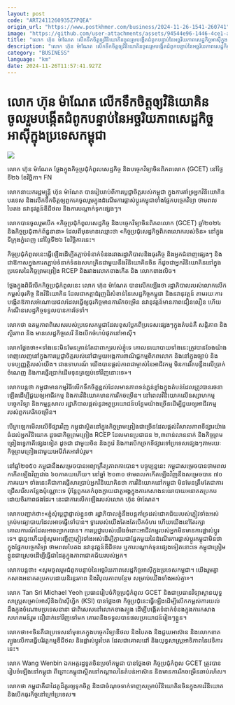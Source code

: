 ```yaml
---
layout: post
code: "ART2411260935Z7PQEA"
origin_url: "https://www.postkhmer.com/business/2024-11-26-1541-260741"
image: "https://github.com/user-attachments/assets/94544e96-1446-4ce1-a19a-307d8d1faabb"
title: "លោក ហ៊ុន ម៉ាណែត លើក​ទឹក​ចិត្ត​ឲ្យ​វិនិយោគិន​ចូលរួម​បង្កើត​ជំពូក​បន្ទាប់​នៃ​អច្ឆរិយភាព​សេដ្ឋកិច្ច​អាស៊ី​ក្នុង​ប្រទេស​កម្ពុជា"
description: "​​លោក ហ៊ុន ម៉ាណែត លើក​ទឹក​ចិត្ត​ឲ្យ​វិនិយោគិន​ចូលរួម​បង្កើត​ជំពូក​បន្ទាប់​នៃ​អច្ឆរិយភាព​សេដ្ឋកិច្ច​អាស៊ី​ក្នុង​ប្រទេស​កម្ពុជា​"
category: "BUSINESS"
language: "km"
date: 2024-11-26T11:57:41.927Z
---
```


# លោក ហ៊ុន ម៉ាណែត លើក​ទឹក​ចិត្ត​ឲ្យ​វិនិយោគិន​ចូលរួម​បង្កើត​ជំពូក​បន្ទាប់​នៃ​អច្ឆរិយភាព​សេដ្ឋកិច្ច​អាស៊ី​ក្នុង​ប្រទេស​កម្ពុជា

![](https://github.com/user-attachments/assets/3254b0b7-8232-4afa-8bea-686fa397f1dc)

លោក ហ៊ុន​ ម៉ាណែត ថ្លែង​ក្នុង​កិច្ចប្រជុំ​កំពូល​សេដ្ឋកិច្ច និង​បច្ចេកវិទ្យា​ចិន​ពិភពលោក (GCET) នៅ​ថ្ងៃ​ទី២៦ ខែ​វិច្ឆិកា។ FN

លោក​នាយក​រដ្ឋមន្ត្រី ហ៊ុន ម៉ាណែត បាន​រៀប​រាប់​ពី​ការ​ប្ដេជ្ញាចិត្ត​របស់​កម្ពុជា ក្នុង​ការ​គាំទ្រ​អ្ន​ក​វិនិយោគិន​បរទេស​ និង​លើក​ទឹក​ចិត្ត​ឲ្យ​ពួក​គេ​ចូល​រួម​ក្នុង​ដំណើរ​ការ​​ផ្លាស់​ប្ដូរ​កម្ពុជា​ ទាំង​​ផ្នែក​បច្ចេកវិទ្យា ​ថាមពល​បៃតង នវានុវត្តន៍​ឌីជីថល និង​ការ​បណ្ដាក់​ទុក​ផ្សេងៗ។

លោក​បាន​ចូលរួម​បើក​ «កិច្ចប្រជុំ​កំពូល​សេដ្ឋកិច្ច និង​បច្ចេកវិទ្យា​ចិន​ពិភពលោក (GCET) ឆ្នាំ​២០២៤ និង​កិច្ចប្រជុំពាក់​ព័ន្ធនានា» ដែល​ពី​មុន​មាន​ឈ្មោះ​ថា «កិច្ច​ប្រជុំ​​សេដ្ឋកិច្ច​​ពិភពលោក​របស់​ចិន» នៅ​ក្នុង​ទីក្រុង​ភ្នំពេញ នៅ​ថ្ងៃ​ទី២៦ ខែ​វិច្ឆិការ​នេះ។ 

កិច្ច​ប្រជុំ​កំពូលនេះ​ធ្វើ​ឡើង​ដើម្បី​តភ្ជាប់​ទំនាក់​ទំនង​រវាង​រដ្ឋាភិបាល​និង​ធុរកិច្ច និង​អ្នក​ជំនាញ​ផ្សេងៗ និង​ជា​ឱកាស​ក្នុង​ការ​តភ្ជាប់​ទំនាក់​ទំនង​សហគ្រិន​ជាមួយ​នឹង​វិនិយោគិន​ចិន ក៏ដូចជា​អ្នក​វិនិយោគិន​នៅ​ក្នុង​ប្រទេស​នៃ​កិច្ច​ព្រមព្រៀង RCEP និង​រវាង​លោក​ខាង​កើត​ និង លោក​ខាង​លិច។

ថ្លែង​ក្នុង​ពិធី​បើក​កិច្ច​ប្រជុំ​កំពូល​នេះ លោក​ ហ៊ុន ម៉ាណែត បាន​លើក​ឡើង​ថា រដ្ឋាភិបាល​របស់​លោក​លើក​កម្ពស់​ធុរកិច្ច និង​វិនិយោគិន ដែល​ជា​កត្តា​ជំរុញ​ដ៏​សំខាន់​នៃ​សេដ្ឋកិច្ច​កម្ពុជា និង​នវានុវត្តន៍ តាម​រយៈ​ការ​បង្កើត​​ឱកាស​អំណោយផល​ដែល​ធ្វើ​ឲ្យ​ធុរកិច្ច​មាន​ការ​រីក​ចម្រើន នវានុវត្តន៍​មាន​ភាព​ជឿន​លឿន ហើយ​កំណើន​សេដ្ឋកិច្ច​ទទួល​បាន​ការ​ថែទាំ។

លោក​ថា ឧតម្តភាព​ពិសេស​របស់​ប្រទេស​កម្ពុជា​ដែល​ខុស​ប្លែក​ពី​ប្រទេស​ផ្សេងៗ​ក្នុង​តំបន់​គឺ ​សន្តិភាព និង​ស្ថិរភាព និង ​មាន​សេដ្ឋកិច្ចសេរី និង​បើក​ចំហ​បំផុត​នៅ​អាស៊ី។ 

លោក​ថ្លែង​ថា៖«ទាំង​នេះ​​មិន​មែន​គ្រាន់​តែ​ជា​ពាក្យ​របស់ខ្ញុំ​ទេ គោលនយោបាយ​​ទាំងនេះ​ត្រូវ​បាន​ចែង​យ៉ាង​ពេញ​លេញ​នៅ​ក្នុង​ការ​ប្ដេជ្ញាចិត្ត​របស់​នៅ​ជាមួយ​អង្គការ​ពាណិជ្ជកម្ម​ពិភពលោក និង​នៅ​ក្នុង​ច្បាប់ និង​បទប្បញ្ញត្តិ​របស់​យើង។ ជា​ឧទាហរណ៍ យើង​បាន​ផ្ដល់​ភាព​ជា​ម្ចាស់​នៃ​អាជីវកម្ម មិន​ការ​រឹត​បន្តឹង​លើ​ប្រាក់​ចំណេញ និង​ការ​ផ្ញើរ​ប្រាក់​ដើម​ទុន​ត្រឡប់​ទៅ​វិញ​នោះ​ទេ»។

លោក​បន្ត​ថា កម្ពុជា​មាន​កម្មវិធី​លើក​ទឹក​ចិត្ត​ខ្ពស់​ដែល​មាន​ភាព​ទន់ភ្លន់​ខ្លាំង​ក្នុង​តំបន់​ ដែល​ត្រូវ​បាន​រចនា​ឡើង​ដើម្បី​ជួយ​ឲ្យ​អាជីវកម្ម និង​ការ​វិនិយោគ​មាន​ការ​រីក​ចម្រើន។ នៅ​ពេល​វិនិយោគ​លើ​ឧស្សាហកម្ម បច្ចេកវិទ្យា និង​កម្មន្តសាល រដ្ឋាភិបាល​ផ្ដល់​នូវ​អត្ថប្រយោជន៍​បន្ថែម​យ៉ាង​ច្រើន​ដើម្បី​ជួយ​ឲ្យ​អាជីវកម្ម​របស់​ពួក​គេ​រីក​ចម្រើន។ 

បើ​ក្រឡេក​មើល​លើ​ទីផ្សារ​វិញ កម្ពុជា​ស្ថិត​នៅ​ក្នុង​កិច្ច​ព្រម​ព្រៀង​ជា​ច្រើន​ដែល​ផ្ដល់​វិសាលភាព​ទីផ្សារ​យ៉ាង​ធំ​ដល់​អ្នក​វិនិយោគ ដូចជា ​កិច្ច​ព្រម​ព្រៀង RCEP ដែល​មាន​ប្រជាជន ២,៣​ពាន់លាន​នាក់ និង​កិច្ច​ព្រម​ព្រៀង​ទ្វេភាគី​ផ្សេង​ទៀត ដូចជា ជាមួយ​ចិន និង​កូរ៉េ និង​ការ​បើក​ច្រក​ទីផ្សារ​ទៅ​​ប្រទេស​ផ្សេងៗ​តាម​រយៈ​កិច្ច​ព្រមព្រៀង​ជាមួយ​អេមីរ៉ាត​អារ៉ាប់រួម។

នៅ​ឆ្នាំ​២០៥០ កម្ពុជា​នឹង​សម្រេច​បាន​អព្យាក្រឹត្យភាព​កាបោន។ បច្ចុប្បន្ន​នេះ កម្ពុជា​សម្រេច​បាន​ថាមពល​កកើត​ឡើង​វិញ​ជាង ៦០​ភាគយ​ហើយ។ ​នៅ​ឆ្នាំ​ ២០៣០ ថាមពល​កកើត​ឡើង​វិញ​នឹង​សម្រេច​បាន ៧០​ភាគរយ។ ទាំង​នេះ​គឺ​ជា​ការ​ផ្ញើសារ​ប្រាប់​អ្នក​វិនិយោគិន​ថា ការ​វិនិយោគ​នៅ​កម្ពុជា មិន​មែន​ត្រឹម​តែ​ជា​ការ​ជ្រើស​រើស​កន្លែង​ប៉ុណ្ណោះ​ទេ ប៉ុន្តែ​ពួក​គេ​កំពុង​ក្លាយ​ជា​តួអង្គ​ក្នុង​ការ​កសាង​នយោបាយ​អនាគត​ប្រកប​ដោយ​ចិរភាព​ផងដែរ។ នេះ​ជា​ការ​លើក​ឡើង​របស់​លោក ហ៊ុន ម៉ាណែត។ 

លោក​បញ្ជាក់​ថា៖«ខ្ញុំ​សុំ​ប្ដេជ្ញា​ផ្ទាល់​ខ្លួន​ថា រដ្ឋាភិបាល​ខ្ញុំ​នឹង​បន្ត​គាំទ្រ​ដល់​ជោគជ័យ​របស់​ភ្ញៀវ​ទាំង​អស់​គ្រប់​មធ្យោបាយ​ដែល​អាច​ធ្វើ​ទៅ​បាន។ ទ្វារ​របស់យើង​តែង​តែ​បើក​ចំហរ ហើយ​យើង​នៅ​តែ​រក្សា​គោលការណ៍​ដែល​អាច​ព្យាករ​បាន។ ការ​ប្ដេជ្ញា​របស់​យើង​ចំពោះ​អាជីវកម្ម​របស់​អ្នក​មិន​មាន​ការ​ផ្លាស់​ប្ដូរ​ទេ។ ដូច្នេះ​ហើយ​ ខ្ញុំ​សូម​អញ្ជើញ​ភ្ញៀវ​ទាំង​អស់​ដើម្បី​ក្លាយ​ជា​ផ្នែក​មួយនៃ​ដំណើរ​ការ​​ផ្លាស់​ប្ដូរ​កម្ពុជា​ មិន​ថា​ក្នុង​ផ្នែក​បច្ចេកវិទ្យា ថាមពល​បៃតង នវានុវត្តន៍​ឌីជីថល ឬ​ការ​បណ្ដាក់​ទុន​ផ្សេង​ទៀត​នោះ​ទេ កម្ពុជា​ត្រៀម​ខ្លួន​ជា​ស្រេច​ដើម្បី​ធ្វើ​ជាដៃ​គូ​ក្នុង​ភាព​ជោគ​ជ័យ​របស់​អ្នក។​

លោក​បន្ត​ថា៖ «សូម​ចូលរួម​ជំពូក​បន្ទាប់នៃ​អច្ឆរិយភាព​សេដ្ឋកិច្ច​អាស៊ី​ក្នុង​ប្រទេស​កម្ពុជា។ យើង​រួម​គ្នា​កសាង​អនាគត​ប្រកប​ដោយ​និរន្តរភាព និង​វិបុល​ភាព​បន្ថែម សម្រាប់​យើង​ទាំង​អស់​គ្នា»។

លោក Tan Sri Michael Yeoh ប្រធាន​រៀបចំ​កិច្ច​ប្រជុំ​កំពូល GCET និង​ជា​ប្រធាន​វិទ្យាស្ថាន​យុទ្ធសាស្ត្រ​សម្រាប់​អាស៊ី​និ​ងប៉ាស៊ីហ្វិក (KSI) បាន​ថ្លែង​ថា កិច្ច​ប្រជុំ​នេះ​ធ្វើ​ឡើង​ដើម្បី​លើក​កម្ពស់​ការ​យល់​ដឹង​​ក្នុង​ចំណោម​ប្រទេស​នានា ជា​ពិសេស​នៅ​លោក​ខាង​ត្បូង ដើម្បី​បង្កើត​ទំនាក់​ទំនង​ក្នុង​ការ​កសាង​សហគមន៍​រួម ជឿជាក់​ទៅវិញ​ទៅ​មក គោរព​និង​ទទួល​បាន​ផល​ប្រយោជន៍​រៀងៗ​ខ្លួន។ 

លោក​ថា៖«ចិន​គឺជា​ប្រទេស​នាំ​មុខគេ​ក្នុង​បច្ចេកវិទ្យា​ឌីថល​ និង​បៃតង និង​ជួយ​អាស៊ាន និង​លោក​ខាត​ត្បូង​លើ​ការ​ធ្វើ​បរិវត្តកម្ម​ឌីជីថល និង​ផ្លាស់​ប្ដូរ​បៃត ដែល​ជា​គោលដៅ និង​យុទ្ធសាស្ត្រ​អាទិភាព​នៃ​វេទិការ​នេះ។​

លោក Wang Wenbin ឯក​អគ្គរដ្ឋទូត​ចិន​ប្រចាំ​កម្ពុជា បាន​ថ្លែង​ថា កិច្ច​ប្រជុំ​កំពូល GCET ត្រូវ​បាន​រៀបចំឡើង​នៅ​កម្ពុជា ពីព្រោះ​កម្ពុជា​ស្ថិត​នៅ​កណ្ដាល​នៃ​តំបន់​អាស៊ាន និង​​មាន​ការ​រីក​ចម្រើន​ឆាប់​រហ័ស។

លោក​ថា កម្ពុជា​គឺជា​ដៃគូ​ដ៏​គួរ​ឲ្យ​ទុក​ចិត្ត និង​ជា​ចំណុច​ទាក់​ទាញ​សម្រាប់​វិនិយោគិន​ចិន​ក្នុង​ការ​វិនិយោគ​​និង​បើក​ធុរកិច្ច​នៅ​ក្រៅ​ប្រទេស៕